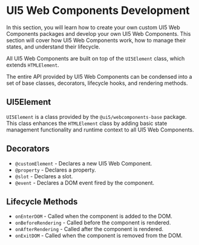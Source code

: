 # UI5 Web Components Development

In this section, you will learn how to create your own custom UI5 Web Components packages and develop your own UI5 Web Components. This section will cover how UI5 Web Components work, how to manage their states, and understand their lifecycle.

All UI5 Web Components are built on top of the `UI5Element` class, which extends `HTMLElement`.

The entire API provided by UI5 Web Components can be condensed into a set of base classes, decorators, lifecycle hooks, and rendering methods.

## UI5Element
`UI5Element` is a class provided by the `@ui5/webcomponents-base` package. This class enhances the `HTMLElement` class by adding basic state management functionality and runtime context to all UI5 Web Components.

## Decorators
- `@customElement` - Declares a new UI5 Web Component.
- `@property` - Declares a property.
- `@slot` - Declares a slot.
- `@event` - Declares a DOM event fired by the component.

## Lifecycle Methods
- `onEnterDOM` - Called when the component is added to the DOM.
- `onBeforeRendering` - Called before the component is rendered.
- `onAfterRendering` - Called after the component is rendered.
- `onExitDOM` - Called when the component is removed from the DOM.